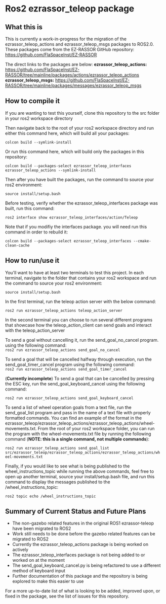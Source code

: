 # Ros2 ezrassor_teleop package

## What this is  

This is currently a work-in-progress for the migration of the ezrassor_teleop_actions and ezrassor_teleop_msgs packages to ROS2.0.  
These packages come from the EZ-RASSOR GitHub repository: <https://github.com/FlaSpaceInst/EZ-RASSOR>  

The direct links to the packages are below:
**ezrassor_teleop_actions:** <https://github.com/FlaSpaceInst/EZ-RASSOR/tree/mainline/packages/actions/ezrassor_teleop_actions>  
**ezrassor_teleop_msgs:** <https://github.com/FlaSpaceInst/EZ-RASSOR/tree/mainline/packages/messages/ezrassor_teleop_msgs>  

## How to compile it

If you are wanting to test this yourself, clone this repository to the src folder in your ros2 workspace directory

Then navigate back to the root of your ros2 workspace directory and run either this command here, which will build all your packages:

`colcon build --symlink-install`

 Or run this command here, which will build only the packages in this repository:

`colcon build --packages-select ezrassor_teleop_interfaces ezrassor_teleop_actions --symlink-install`  

Then after you have built the packages, run the command to source your ros2 environment:

`source install/setup.bash`

Before testing, verify whether the ezrassor_teleop_interfaces package was built, run this command:

`ros2 interface show ezrassor_teleop_interfaces/action/Teleop`  

Note that if you modifiy the interfaces package. you will need run this command in order to rebuild it:  

`colcon build --packages-select ezrassor_teleop_interfaces --cmake-clean-cache`  

## How to run/use it

You'll want to have at least two terminals to test this project. In each terminal, navigate to the folder that contains your ros2 workspace and run the command to source your ros2 environment:

`source install/setup.bash`

In the first terminal, run the teleop action server with the below command:

`ros2 run ezrassor_teleop_actions teleop_action_server`  

In the second terminal you can choose to run several different programs that showcase how the teleop_action_client can send goals  and interact with the teleop_action_server

To send a goal without cancelling it, run the send_goal_no_cancel program.  using the following command:  
`ros2 run ezrassor_teleop_actions send_goal_no_cancel`

To send a goal that will be cancelled halfway through execution, run the send_goal_timer_cancel program using the following command:  
`ros2 run ezrassor_teleop_actions send_goal_timer_cancel`  

(**Currently incomplete**) To send a goal that can be cancelled by pressing the ESC key, run the send_goal_keyboard_cancel using the following command:

`ros2 run ezrassor_teleop_actions send_goal_keyboard_cancel`  

To send a list of wheel operation goals from a text file, run the send_goal_list program and pass in the name of a text file with properly formatted commands. You can find an example of the format in the ezrassor_teleop/ezrassor_teleop_actions/ezrassor_teleop_actions/wheel-movements.txt. From the root of your ros2 workspace folder, you can run the program with the wheel-movements.txt file by running the following command (**NOTE: this is a single command, not multiple commands**):

`ros2 run ezrassor_teleop_actions send_goal_list src/ezrassor_teleop/ezrassor_teleop_actions/ezrassor_teleop_actions/wheel-movements.txt`

Finally, if you would like to see what is being published to the wheel_instructions_topic while running the above commands, feel free to open up another terminal, source your install/setup.bash file, and run this command to display the messages published to the /wheel_instructions_topic:

`ros2 topic echo /wheel_instructions_topic`  

## Summary of Current Status and Future Plans

* The non-gazebo related features in the original ROS1 ezrassor-teleop have been migrated to ROS2  
* Work still needs to be done before the gazebo related features can be migrated to ROS2
* Currently the ezrassor_teleop_actions package is being worked on actively
* The ezrassor_teleop_interfaces package is not being added to or worked on at the moment
* The send_goal_keyboard_cancel.py is being refactored to use a different method of keyboard input
* Further documentation of this package and the repository is being explored to make this easier to use

For a more up-to-date list of what is looking to be added, improved upon, or fixed in the package, see the list of issues for this repository.
